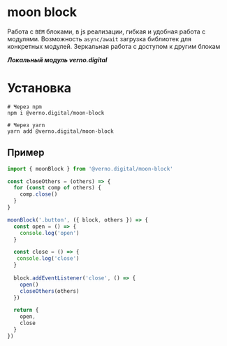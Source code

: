 # moon block

Работа с `BEM` блоками, в js реализации, гибкая
и удобная работа с модулями. Возможность `async/await`
загрузка библиотек для конкретных модулей. Зеркальная
работа с доступом к другим блокам

***Локальный модуль verno.digital***

# Установка

```shell
# Через npm
npm i @verno.digital/moon-block

# Через yarn
yarn add @verno.digital/moon-block
```

## Пример

```js
import { moonBlock } from '@verno.digital/moon-block'

const closeOthers = (others) => {
  for (const comp of others) {
    comp.close()
  }
}

moonBlock('.button', ({ block, others }) => {
  const open = () => {
    console.log('open')
  }

  const close = () => {
   console.log('close')
  }
  
  block.addEventListener('close', () => {
    open()
    closeOthers(others)
  })

  return {
    open,
    close
  }
})
```
